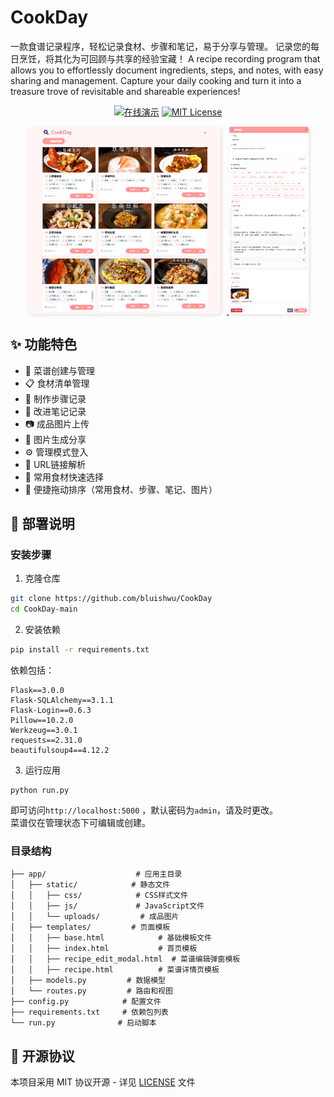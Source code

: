 # CookDay

一款食谱记录程序，轻松记录食材、步骤和笔记，易于分享与管理。
记录您的每日烹饪，将其化为可回顾与共享的经验宝藏！
A recipe recording program that allows you to effortlessly document ingredients, steps, and notes, with easy sharing and management. Capture your daily cooking and turn it into a treasure trove of revisitable and shareable experiences!
<p dir="auto" align="center">
    <a href="https://cookday.bluish.net" rel="nofollow"><img src="https://img.shields.io/badge/CookDay-在线演示-blue" alt="在线演示" style="max-width: 100%;"></a>
    <a href="LICENSE"><img src="https://img.shields.io/badge/license-MIT-yellow" alt="MIT License" style="max-width: 100%;"></a>
</p>
<p dir="auto" align="center">
  <a href="recipe.png" target="_blank">
    <img src="recipe.png" alt="Image 1" style="height: 300px; width: auto; margin-right: 10px; border-radius: 5px; box-shadow: 2px 2px 5px rgba(0, 0, 0, 0.1);">
  </a>
  <a href="recipe_edit.png" target="_blank">
    <img src="recipe_edit.png" alt="Image 2" style="height: 300px; width: auto; object-fit: contain; border-radius: 2px; box-shadow: 2px 2px 5px rgba(0, 0, 0, 0.1);">
  </a>
</p>

## ✨ 功能特色

* 📖 菜谱创建与管理
* 📋 食材清单管理
* 📝 制作步骤记录
* 📒 改进笔记记录
* 📷 成品图片上传
* 🎁 图片生成分享
* ⚙️ 管理模式登入
* 🔗 URL链接解析
* 🔎 常用食材快速选择
* 🔀 便捷拖动排序（常用食材、步骤、笔记、图片）

## 🚀 部署说明
### 安装步骤

1. 克隆仓库
```bash
git clone https://github.com/bluishwu/CookDay
cd CookDay-main
```

2. 安装依赖
```bash
pip install -r requirements.txt
```
依赖包括：
```
Flask==3.0.0
Flask-SQLAlchemy==3.1.1
Flask-Login==0.6.3
Pillow==10.2.0
Werkzeug==3.0.1
requests==2.31.0
beautifulsoup4==4.12.2 
```

3. 运行应用
```
python run.py
```
即可访问`http://localhost:5000` ，默认密码为`admin`，请及时更改。  
菜谱仅在管理状态下可编辑或创建。

### 目录结构
```
├── app/                    # 应用主目录
│   ├── static/            # 静态文件
│   │   ├── css/            # CSS样式文件
│   │   ├── js/             # JavaScript文件
│   │   └── uploads/         # 成品图片
│   ├── templates/         # 页面模板
│   │   ├── base.html            # 基础模板文件
│   │   ├── index.html           # 首页模板
│   │   ├── recipe_edit_modal.html  # 菜谱编辑弹窗模板
│   │   ├── recipe.html          # 菜谱详情页模板
│   ├── models.py         # 数据模型
│   └── routes.py         # 路由和视图
├── config.py            # 配置文件
├── requirements.txt     # 依赖包列表
└── run.py              # 启动脚本
```

## 📄 开源协议

本项目采用 MIT 协议开源 - 详见 [LICENSE](LICENSE) 文件 